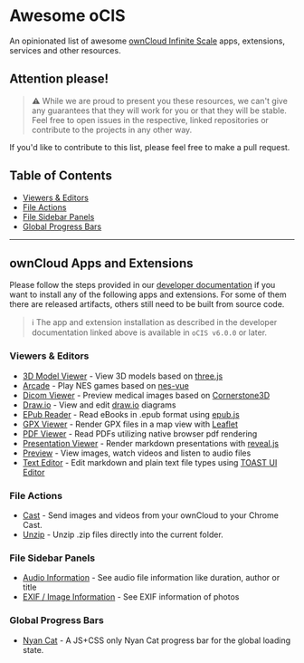 # Awesome oCIS

An opinionated list of awesome [ownCloud Infinite Scale](https://github.com/owncloud/ocis) apps, extensions, services and other resources.

## Attention please!

> :warning: While we are proud to present you these resources, we can't give any guarantees that they will work for you or that they will be stable. Feel free to open issues in the respective, linked repositories or contribute to the projects in any other way.

If you'd like to contribute to this list, please feel free to make a pull request. 

## Table of Contents

* [Viewers & Editors](#viewers--editors)
* [File Actions](#file-actions)
* [File Sidebar Panels](#file-sidebar-panels)
* [Global Progress Bars](#global-progress-bars)

---

## ownCloud Apps and Extensions

Please follow the steps provided in our [developer documentation](https://owncloud.dev/services/web/#web-apps) if you want to install any of the
following apps and extensions. For some of them there are released artifacts, others still need to be built from source code.

> :information_source: The app and extension installation as described in the developer documentation linked above is available in `oCIS v6.0.0` or later. 

### Viewers & Editors


* [3D Model Viewer](https://github.com/saw-jan/web-app-3dmodel-viewer) - View 3D models based on [three.js](https://threejs.org)
* [Arcade](https://github.com/fschade/ocis-arcade) - Play NES games based on [nes-vue](https://github.com/taiyuuki/nes-vue)
* [Dicom Viewer](https://github.com/owncloud/web-app-dicom-viewer) - Preview medical images based on [Cornerstone3D](https://www.cornerstonejs.org)
* [Draw.io](https://github.com/owncloud/web-extensions/tree/main/packages/web-app-draw-io) - View and edit [draw.io](https://www.draw.io) diagrams
* [EPub Reader](https://github.com/owncloud/web/tree/master/packages/web-app-epub-reader) - Read eBooks in .epub format using [epub.js](https://github.com/futurepress/epub.js)
* [GPX Viewer](https://github.com/dschmidt/web-app-gpx-viewer) - Render GPX files in a map view with [Leaflet](https://leafletjs.com)
* [PDF Viewer](https://github.com/owncloud/web/tree/master/packages/web-app-pdf-viewer) - Read PDFs utilizing native browser pdf rendering 
* [Presentation Viewer](http://github.com/JankariTech/web-app-presentation-viewer) - Render markdown presentations with [reveal.js](https://revealjs.com)
* [Preview](https://github.com/owncloud/web/tree/master/packages/web-app-preview) - View images, watch videos and listen to audio files
* [Text Editor](https://github.com/owncloud/web/tree/master/packages/web-app-text-editor) - Edit markdown and plain text file types using [TOAST UI Editor](https://ui.toast.com/tui-editor) 

### File Actions

* [Cast](https://github.com/owncloud/web-extensions/tree/main/packages/web-app-cast) - Send images and videos from your ownCloud to your Chrome Cast.
* [Unzip](https://github.com/owncloud/web-extensions/tree/main/packages/web-app-unzip) - Unzip .zip files directly into the current folder.

### File Sidebar Panels

* [Audio Information](https://github.com/owncloud/web/blob/2137305f8ded7f845dc262c424b196742c76c9a0/packages/web-app-files/src/composables/extensions/useFileSideBars.ts#L166) - See audio file information like duration, author or title
* [EXIF / Image Information](https://github.com/owncloud/web/blob/2137305f8ded7f845dc262c424b196742c76c9a0/packages/web-app-files/src/composables/extensions/useFileSideBars.ts#L145) - See EXIF information of photos

### Global Progress Bars

* [Nyan Cat](https://github.com/owncloud/web-extensions/tree/main/packages/web-app-progress-bars) - A JS+CSS only Nyan Cat progress bar for the global loading state. 